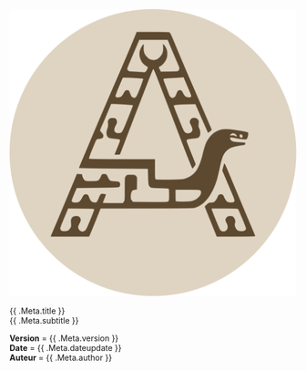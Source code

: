 ![logo](logo.svg)

<div class="title">
{{ .Meta.title }}
</div>

<div class="subtitle">
{{ .Meta.subtitle }}
</div>

<div class="titledetail">  

**Version** = {{ .Meta.version }}  <br />
**Date** = {{ .Meta.dateupdate }}  <br />
**Auteur** = {{ .Meta.author }}

</div>